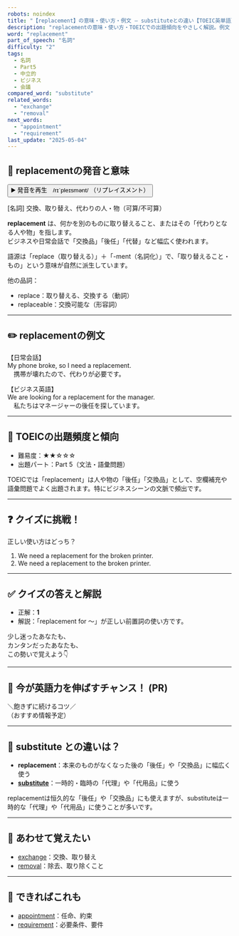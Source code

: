 ```yaml
---
robots: noindex
title: "【replacement】の意味・使い方・例文 ― substituteとの違い【TOEIC英単語】"
description: "replacementの意味・使い方・TOEICでの出題傾向をやさしく解説。例文・クイズ付きでsubstituteとの違いもわかりやすく学べます。"
word: "replacement"
part_of_speech: "名詞"
difficulty: "2"
tags:
  - 名詞
  - Part5
  - 中立的
  - ビジネス
  - 会議
compared_word: "substitute"
related_words:
  - "exchange"
  - "removal"
next_words:
  - "appointment"
  - "requirement"
last_update: "2025-05-04"
---
```


## 🔰 replacementの発音と意味

<button class="play-audio" onclick="playTTS('replacement')">
  <span class="play-audio-main">
    ▶️ 発音を再生　/rɪˈpleɪsmənt/
  </span>
  <span class="play-audio-sub">
    （リプレイスメント）
  </span>
</button>

[名詞] 交換、取り替え、代わりの人・物（可算/不可算）

**replacement** は、何かを別のものに取り替えること、またはその「代わりとなる人や物」を指します。  
ビジネスや日常会話で「交換品」「後任」「代替」など幅広く使われます。

語源は「replace（取り替える）」＋「-ment（名詞化）」で、「取り替えること・もの」という意味が自然に派生しています。

他の品詞：  
- replace：取り替える、交換する（動詞）
- replaceable：交換可能な（形容詞）

---

## ✏️ replacementの例文

【日常会話】  
My phone broke, so I need a replacement.  
　携帯が壊れたので、代わりが必要です。

【ビジネス英語】  
We are looking for a replacement for the manager.  
　私たちはマネージャーの後任を探しています。

---

## 🎯 TOEICの出題頻度と傾向

- 難易度：★★☆☆☆
- 出題パート：Part 5（文法・語彙問題）

TOEICでは「replacement」は人や物の「後任」「交換品」として、空欄補充や語彙問題でよく出題されます。特にビジネスシーンの文脈で頻出です。

---

## ❓ クイズに挑戦！

正しい使い方はどっち？

1. We need a replacement for the broken printer.  
2. We need a replacement to the broken printer.

---

## ✅ クイズの答えと解説

- 正解：**1**
- 解説：「replacement for ～」が正しい前置詞の使い方です。

少し迷ったあなたも、  
カンタンだったあなたも、  
この勢いで覚えよう👇️

---

## 🚀 今が英語力を伸ばすチャンス！ (PR)

<div class="info-center">
＼飽きずに続けるコツ／<br>  
（おすすめ情報予定）
</div>

---

## 🤔  substitute との違いは？

- **replacement**：本来のものがなくなった後の「後任」や「交換品」に幅広く使う
- **[substitute](/substitute)**：一時的・臨時の「代理」や「代用品」に使う

replacementは恒久的な「後任」や「交換品」にも使えますが、substituteは一時的な「代理」や「代用品」に使うことが多いです。

---

## 🧩 あわせて覚えたい

- [exchange](/exchange)：交換、取り替え
- [removal](/removal)：除去、取り除くこと

---

## 📖 できればこれも

- [appointment](/appointment)：任命、約束
- [requirement](/requirement)：必要条件、要件

<!-- cvid: aid02_bid27 -->
